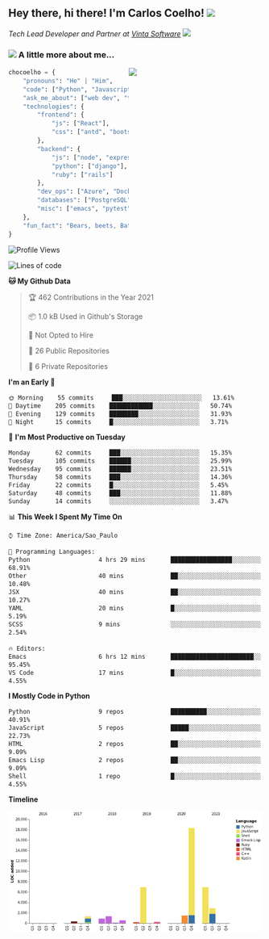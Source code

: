 <h2>Hey there, hi there! I'm Carlos Coelho! <img src="https://emoji.gg/assets/emoji/6680_this_is_fine.png" width="30"></h2>
<p><em>Tech Lead Developer and Partner at <a href="http://www.vintasoftware.com">Vinta Software</a> <img src="https://emojis.slackmojis.com/emojis/images/1613461409/13263/bongocat_code.gif?1613461409" width="30"> 
</em></p>

### <img src="https://emojis.slackmojis.com/emojis/images/1597320283/10003/catjam.gif?1597320283" width="30"> A little more about me...  

<img align='right' src="https://static.displate.com/280x392/displate/2020-07-14/7c2ec3f8c336338501ea495a63155e25_b86c99794d9b979ee9511ddaaafc4ce2.jpg" width="265">

```python
chocoelho = {
    "pronouns": "He" | "Him",
    "code": ["Python", "Javascript", "Ruby"],
    "ask_me_about": ["web dev", "tech", "leadership", "wsl", "linux"],
    "technologies": {
        "frontend": {
            "js": ["React"],
            "css": ["antd", "bootstrap"]
        },
        "backend": {
            "js": ["node", "express"],
            "python": ["django"],
            "ruby": ["rails"]
        },
        "dev_ops": ["Azure", "Docker", "Nginx"],
        "databases": ["PostgreSQL"],
        "misc": ["emacs", "pytest"]
    },
    "fun_fact": "Bears, beets, Battlestar Galactica."
}
```

<!--START_SECTION:waka-->
![Profile Views](http://img.shields.io/badge/Profile%20Views-102-blue)

![Lines of code](https://img.shields.io/badge/From%20Hello%20World%20I%27ve%20Written-41654%20lines%20of%20code-blue)

**🐱 My Github Data** 

> 🏆 462 Contributions in the Year 2021
 > 
> 📦 1.0 kB Used in Github's Storage 
 > 
> 🚫 Not Opted to Hire
 > 
> 📜 26 Public Repositories 
 > 
> 🔑 6 Private Repositories  
 > 
**I'm an Early 🐤** 

```text
🌞 Morning    55 commits     ███░░░░░░░░░░░░░░░░░░░░░░   13.61% 
🌆 Daytime    205 commits    ████████████░░░░░░░░░░░░░   50.74% 
🌃 Evening    129 commits    ████████░░░░░░░░░░░░░░░░░   31.93% 
🌙 Night      15 commits     █░░░░░░░░░░░░░░░░░░░░░░░░   3.71%

```
📅 **I'm Most Productive on Tuesday** 

```text
Monday       62 commits     ███░░░░░░░░░░░░░░░░░░░░░░   15.35% 
Tuesday      105 commits    ██████░░░░░░░░░░░░░░░░░░░   25.99% 
Wednesday    95 commits     ██████░░░░░░░░░░░░░░░░░░░   23.51% 
Thursday     58 commits     ███░░░░░░░░░░░░░░░░░░░░░░   14.36% 
Friday       22 commits     █░░░░░░░░░░░░░░░░░░░░░░░░   5.45% 
Saturday     48 commits     ███░░░░░░░░░░░░░░░░░░░░░░   11.88% 
Sunday       14 commits     ░░░░░░░░░░░░░░░░░░░░░░░░░   3.47%

```


📊 **This Week I Spent My Time On** 

```text
⌚︎ Time Zone: America/Sao_Paulo

💬 Programming Languages: 
Python                   4 hrs 29 mins       █████████████████░░░░░░░░   68.91% 
Other                    40 mins             ██░░░░░░░░░░░░░░░░░░░░░░░   10.48% 
JSX                      40 mins             ██░░░░░░░░░░░░░░░░░░░░░░░   10.27% 
YAML                     20 mins             █░░░░░░░░░░░░░░░░░░░░░░░░   5.19% 
SCSS                     9 mins              ░░░░░░░░░░░░░░░░░░░░░░░░░   2.54%

🔥 Editors: 
Emacs                    6 hrs 12 mins       ███████████████████████░░   95.45% 
VS Code                  17 mins             █░░░░░░░░░░░░░░░░░░░░░░░░   4.55%

```

**I Mostly Code in Python** 

```text
Python                   9 repos             ██████████░░░░░░░░░░░░░░░   40.91% 
JavaScript               5 repos             █████░░░░░░░░░░░░░░░░░░░░   22.73% 
HTML                     2 repos             ██░░░░░░░░░░░░░░░░░░░░░░░   9.09% 
Emacs Lisp               2 repos             ██░░░░░░░░░░░░░░░░░░░░░░░   9.09% 
Shell                    1 repo              █░░░░░░░░░░░░░░░░░░░░░░░░   4.55%

```


**Timeline**

![Chart not found](https://raw.githubusercontent.com/chocoelho/chocoelho/main/charts/bar_graph.png) 


<!--END_SECTION:waka-->
